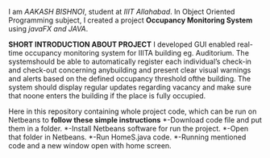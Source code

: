 I am *AAKASH BISHNOI*, student at *IIIT Allahabad*.
In Object Oriented Programming subject, I created a project **Occupancy Monitoring System** using *javaFX and JAVA*.


**SHORT INTRODUCTION ABOUT PROJECT**
I developed GUI enabled real-time occupancy monitoring system for IIITA building eg. Auditorium. 
The systemshould be able to automatically register each individual’s check-in and check-out concerning 
anybuilding and present clear visual warnings and alerts based on the defined occupancy threshold ofthe building. 
The system should display regular updates regarding vacancy and make sure that noone enters the building if the place is fully occupied.


Here in this repository containing whole project code, which can be run on Netbeans to **follow these simple instructions**
*-Download code file and put them in a folder.
*-Install Netbeans software for run the project.
*-Open that folder in Netbeans.
*-Run HomeS.java code.
*-Running mentioned code and a new window open with home screen.

